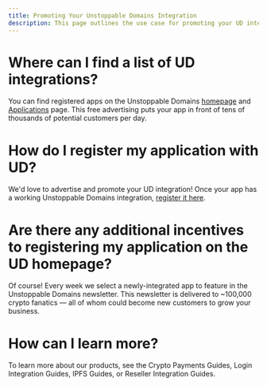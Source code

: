 ```yaml
---
title: Promoting Your Unstoppable Domains Integration
description: This page outlines the use case for promoting your UD integration.
---
```


# Where can I find a list of UD integrations?

You can find registered apps on the Unstoppable Domains [homepage](https://unstoppabledomains.com) and [Applications](https://unstoppabledomains.com/apps) page. This free advertising puts your app in front of tens of thousands of potential customers per day.

# How do I register my application with UD?

We'd love to advertise and promote your UD integration! Once your app has a working Unstoppable Domains integration, [register it here](https://unstoppabledomains.com/app-submission).

# Are there any additional incentives to registering my application on the UD homepage?

Of course! Every week we select a newly-integrated app to feature in the Unstoppable Domains newsletter. This newsletter is delivered to ~100,000 crypto fanatics — all of whom could become new customers to grow your business.

# How can I learn more?

To learn more about our products, see the Crypto Payments Guides, Login Integration Guides, IPFS Guides, or Reseller Integration Guides.
